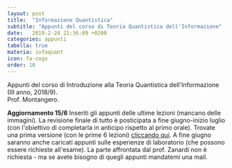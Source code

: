 ```yaml
---
layout: post
title:  "Informazione Quantistica"
subtitle: "Appunti del corso di Teoria Quantistica dell'Informazione"
date:   2019-2-24 21:36:09 +0200
categories: appunti
tabella: true
materia: infoquant
icon: fa-cogs
order: 10
---
```


Appunti del corso di Introduzione alla Teoria Quantistica dell'Informazione (III anno, 2018/9).<br/>
Prof. Montangero.<br/>

**Aggiornamento 15/6** Inseriti gli appunti delle ultime lezioni (mancano delle immagini). La revisione finale di tutto è posticipata a fine giugno-inizio luglio (con l'obiettivo di completarla in anticipo rispetto al primo orale). Trovate una prima versione (con le prime 6 lezioni) [cliccando qui](http://bit.ly/2FdKo7v "InfoQuant-PDF"). A fine giugno saranno anche caricati appunti sulle esperienze di laboratorio (che possono essere richieste all'esame). La parte affrontata dal prof. Zanardi non è richiesta - ma se avete bisogno di quegli appunti mandatemi una mail.